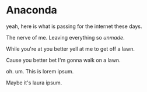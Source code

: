 # Anaconda
yeah, here is what is passing for the internet these days.

The nerve of me. Leaving everything so _unmade_.

While you're at you better yell at me to get off a lawn. 

Cause you better bet I'm gonna walk on a lawn.

oh. um. This is lorem ipsum.

Maybe it's laura ipsum.